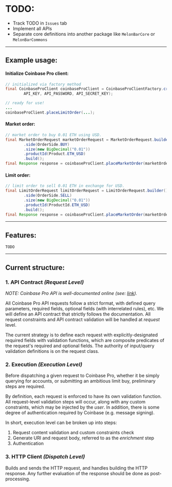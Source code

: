 # TODO:
* Track TODO in `Issues` tab
* Implement all APIs
* Separate core definitions into another package like `MelonBarCore` or `MelonBarCommons`

---------------------------------
## Example usage:

#### Initialize Coinbase Pro client:
```java
// initialized via factory method
final CoinbaseProClient coinbaseProClient = CoinbaseProClientFactory.createClient(
        API_KEY, API_PASSWORD, API_SECRET_KEY);

// ready for use!
...
coinbaseProClient.placeLimitOrder(...);
```

#### Market order:
```java
// market order to buy 0.01 ETH using USD.
final MarketOrderRequest marketOrderRequest = MarketOrderRequest.builder()
        .side(OrderSide.BUY)
        .size(new BigDecimal("0.01"))
        .productId(Product.ETH_USD)
        .build();
final Response response = coinbaseProClient.placeMarketOrder(marketOrderRequest);
```

#### Limit order:
```java
// limit order to sell 0.01 ETH in exchange for USD.
final LimitOrderRequest limitOrderRequest = LimitOrderRequest.builder()
        .side(OrderSide.SELL)
        .size(new BigDecimal("0.01"))
        .productId(ProductId.ETH_USD)
        .build();
final Response response = coinbaseProClient.placeMarketOrder(marketOrderRequest);
```

---------------------------------
## Features:

```
TODO
```

---------------------------------

## Current structure:

### 1. API Contract _(Request Level)_ 
_NOTE: Coinbase Pro API is well-documented online (see: [link](https://docs.pro.coinbase.com/))._

All Coinbase Pro API requests follow a strict format, with defined query parameters,
required fields, optional fields (with interrelated rules), etc. We will define an
API contract that strictly follows the documentation. All request constraints and API
contract validation will be handled at _request_ level.

The current strategy is to define each request with explicitly-designated required
fields with validation functions, which are composite predicates of the request's
required and optional fields. The authority of input/query validation definitions is on the request
class.

### 2. Execution _(Execution Level)_
Before dispatching a given request to Coinbase Pro, whether it be simply querying for
accounts, or submitting an ambitious limit buy, preliminary steps are required.

By definition, each request is enforced to have its own validation function. All request-level
validation steps will occur, along with any custom constraints, which may be injected by the
_user_. In addition, there is some degree of authentication required by Coinbase (e.g. message 
signing).

In short, execution level can be broken up into steps:
1. Request content validation and custom constraints check
2. Generate URI and request body, referred to as the _enrichment_ step
2. Authentication

### 3. HTTP Client _(Dispatch Level)_
Builds and sends the HTTP request, and handles building the HTTP response. Any further
evaluation of the response should be done as post-processing.